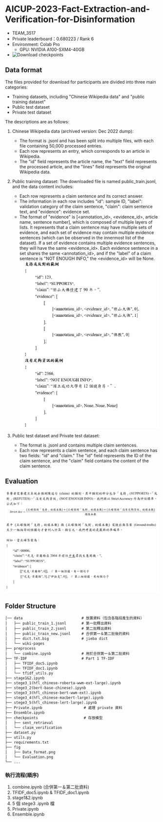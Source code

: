 # AICUP-2023-Fact-Extraction-and-Verification-for-Disinformation

* TEAM_3517 
* Private leaderboard：0.680223 / Rank 6
* Environment: Colab Pro
    * GPU: NVIDIA A100-SXM4-40GB
 * ![Download checkpoints](https://drive.google.com/file/d/12m8aVyHx8xZNr6A6dSZQXQDj_Q8-xVfW/view?usp=sharing)
 
## Data format 

The files provided for download for participants are divided into three main categories: 
* Training datasets, including "Chinese Wikipedia data" and "public training dataset"
* Public test dataset 
* Private test dataset

The descriptions are as follows:

1. Chinese Wikipedia data (archived version: Dec 2022 dump):

    * The format is .jsonl and has been split into multiple files, with each file containing 50,000 processed entries.
    * Each row represents an entry, which corresponds to an article in Wikipedia.
    * The "id" field represents the article name, the "text" field represents the processed article, and the "lines" field represents the original Wikipedia data.
2. Public training dataset: The downloaded file is named public_train.jsonl, and the data content includes:

    * Each row represents a claim sentence and its correct answer.
    * The information in each row includes "id": sample ID, "label": validation category of the claim sentence, "claim": claim sentence text, and "evidence": evidence set.
    * The format of "evidence" is [<annotation_id>, <evidence_id>, article name, sentence number], which is composed of multiple layers of lists. It represents that a claim sentence may have multiple sets of evidence, and each set of evidence may contain multiple evidence sentences (which can be observed in the innermost list of the dataset). If a set of evidence contains multiple evidence sentences, they will have the same <evidence_id>. Each evidence sentence in a set shares the same <annotation_id>, and if the "label" of a claim sentence is "NOT ENOUGH INFO," the <evidence_id> will be None.
    ![image](fig/Data_format.png)
3. Public test dataset and Private test dataset:

    * The format is .jsonl and contains multiple claim sentences.
    * Each row represents a claim sentence, and each claim sentence has two fields: "id" and "claim." The "id" field represents the ID of the claim sentence, and the "claim" field contains the content of the claim sentence.

## Evaluation

![image](fig/Evaluation.png)

## Folder Structure

```
│── data                           # 放置資料（包含各階段產生的資料）
│   ├── public_train_1.jsonl       # 第一批釋出資料
│   ├── public_train_2.jsonl       # 第二批釋出資料
│   ├── public_train_new.jsonl     # 合併第一＆第二批後的資料
│   ├── dict.txt.big               # jieba dict
│   └── wiki-pages 
├── preprocess                     
│   └── combine.ipynb              # 用於合併第一＆第二批資料
├── TF-IDF                         # Part 1 TF-IDF
│   ├── TFIDF_doc5.ipynb
│   ├── TFIDF_doc1.ipynb
│   └── tfidf_utils.py  
├── stage1&2.ipynb   
├── stege3_1(hfl_chinese-roberta-wwm-ext-large).ipynb  
├── stege3_2(bert-base-chinese).ipynb  
├── stege3_3(hfl_chinese-bert-wwm-ext).ipynb   
├── stege3_4(hfl_chinese-macbert-large).ipynb             
├── stege3_5(hfl_chinese-lert-large).ipynb
├── Private.ipynb                   # 處理 private 資料
├── Ensemble.ipynb
├── checkpoints                     # 存放模型
│   ├── sent_retrieval
│   └── claim_verification
├── dataset.py
├── utils.py
├── requirements.txt
├── fig
│   ├── Data_format.png
│   └── Evaluation.png
└── ...
```
### 執行流程(順序)
1. combine.ipynb (合併第一＆第二批資料)
2. TFIDF_doc5.ipynb & TFIDF_doc1.ipynb
3. stage1&2.ipynb
4. 5 個 stege3 .ipynb 檔
5. Private.ipynb
6. Ensemble.ipynb
